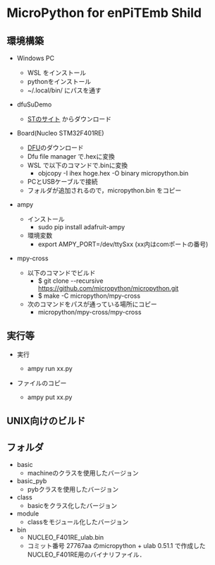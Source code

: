# MicroPython for enPiTEmb Shild

## 環境構築

- Windows PC
  - WSL をインストール
  - pythonをインストール
  - ~/.local/bin/ にパスを通す

- dfuSuDemo
  - [STのサイト](https://www.st.com/en/development-tools/stsw-stm32080.html) からダウンロード

- Board(Nucleo STM32F401RE)
  - [DFU](https://micropython.org/download/stm32/)のダウンロード
  - Dfu file manager で.hexに変換
  - WSL で以下のコマンドで.binに変換
    - objcopy -I ihex hoge.hex -O binary micropython.bin
  - PCとUSBケーブルで接続
  - フォルダが追加されるので，micropython.bin をコピー

- ampy 
  - インストール
    - sudo pip install adafruit-ampy
  - 環境変数
    - export AMPY_PORT=/dev/ttySxx (xx内はcomポートの番号)

- mpy-cross
  - 以下のコマンドでビルド
    - $ git clone --recursive https://github.com/micropython/micropython.git
    - $ make -C micropython/mpy-cross
  - 次のコマンドをパスが通っている場所にコピー
    - micropython/mpy-cross/mpy-cross 

## 実行等

- 実行
  - ampy run xx.py

- ファイルのコピー
  - ampy put xx.py

## UNIX向けのビルド



## フォルダ

- basic
  - machineのクラスを使用したバージョン
- basic_pyb
  - pybクラスを使用したバージョン
- class
  - basicをクラス化したバージョン
- module
  - classをモジュール化したバージョン
- bin
  - NUCLEO_F401RE_ulab.bin
   - コミット番号 27767aa のmicropython + ulab 0.51.1 で作成したNUCLEO_F401RE用のバイナリファイル．
